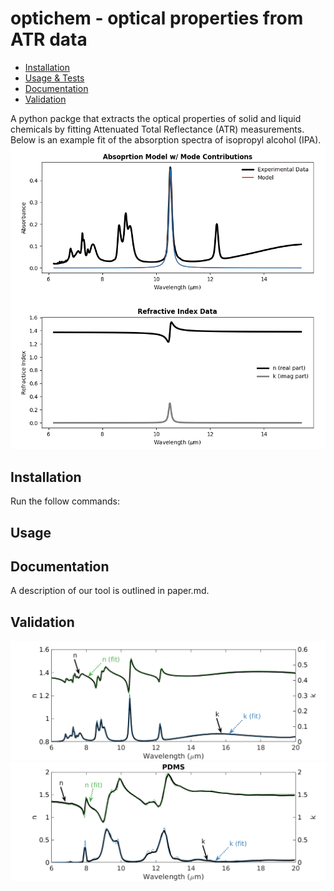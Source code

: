 # optichem - optical properties from ATR data

<!--ts-->
   * [Installation](#installation)
   * [Usage & Tests](#usage)
   * [Documentation](#Documentation)
   * [Validation](#Validation)
<!--te-->

A python packge that extracts the optical properties of solid and liquid chemicals by fitting Attenuated Total Reflectance (ATR) measurements. Below is an example fit of the absorption spectra of isopropyl alcohol (IPA). 
<img src="model_fit.gif">



## Installation
Run the follow commands:

## Usage

## Documentation
A description of our tool is outlined in paper.md. 

## Validation
<img src="IPA.png">
<img src="PDMS.png">

